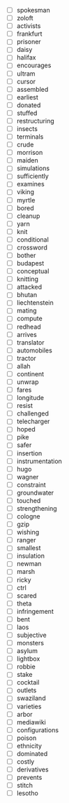 - [ ] spokesman
- [ ] zoloft
- [ ] activists
- [ ] frankfurt
- [ ] prisoner
- [ ] daisy
- [ ] halifax
- [ ] encourages
- [ ] ultram
- [ ] cursor
- [ ] assembled
- [ ] earliest
- [ ] donated
- [ ] stuffed
- [ ] restructuring
- [ ] insects
- [ ] terminals
- [ ] crude
- [ ] morrison
- [ ] maiden
- [ ] simulations
- [ ] sufficiently
- [ ] examines
- [ ] viking
- [ ] myrtle
- [ ] bored
- [ ] cleanup
- [ ] yarn
- [ ] knit
- [ ] conditional
- [ ] crossword
- [ ] bother
- [ ] budapest
- [ ] conceptual
- [ ] knitting
- [ ] attacked
- [ ] bhutan
- [ ] liechtenstein
- [ ] mating
- [ ] compute
- [ ] redhead
- [ ] arrives
- [ ] translator
- [ ] automobiles
- [ ] tractor
- [ ] allah
- [ ] continent
- [ ] unwrap
- [ ] fares
- [ ] longitude
- [ ] resist
- [ ] challenged
- [ ] telecharger
- [ ] hoped
- [ ] pike
- [ ] safer
- [ ] insertion
- [ ] instrumentation
- [ ] hugo
- [ ] wagner
- [ ] constraint
- [ ] groundwater
- [ ] touched
- [ ] strengthening
- [ ] cologne
- [ ] gzip
- [ ] wishing
- [ ] ranger
- [ ] smallest
- [ ] insulation
- [ ] newman
- [ ] marsh
- [ ] ricky
- [ ] ctrl
- [ ] scared
- [ ] theta
- [ ] infringement
- [ ] bent
- [ ] laos
- [ ] subjective
- [ ] monsters
- [ ] asylum
- [ ] lightbox
- [ ] robbie
- [ ] stake
- [ ] cocktail
- [ ] outlets
- [ ] swaziland
- [ ] varieties
- [ ] arbor
- [ ] mediawiki
- [ ] configurations
- [ ] poison
- [ ] ethnicity
- [ ] dominated
- [ ] costly
- [ ] derivatives
- [ ] prevents
- [ ] stitch
- [ ] lesotho
